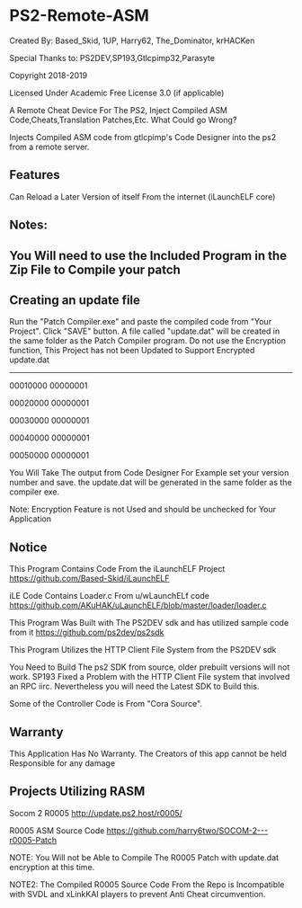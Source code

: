 # PS2-Remote-ASM
Created By: Based_Skid, 1UP, Harry62, The_Dominator, krHACKen

Special Thanks to: PS2DEV,SP193,Gtlcpimp32,Parasyte

Copyright 2018-2019

Licensed Under Academic Free License 3.0 (if applicable)



A Remote Cheat Device For The PS2, Inject Compiled ASM Code,Cheats,Translation Patches,Etc. What Could go Wrong?

Injects Compiled ASM code from gtlcpimp's Code Designer into the ps2 from a remote server.

## Features
Can Reload a Later Version of itself From the internet (iLaunchELF core)
## Notes: 
You Will need to use the Included Program in the Zip File to Compile your patch
----------------------------------------------------------------------
Creating an update file 
----------------------------------------------------------------------


Run the "Patch Compiler.exe" and paste the compiled code from "Your Project".
Click "SAVE" button. A file called "update.dat" will be created in the same folder as the Patch Compiler program.
Do not use the Encryption function, This Project has not been Updated to Support Encrypted update.dat

----------------
00010000 00000001

00020000 00000001

00030000 00000001

00040000 00000001

00050000 00000001

You Will Take The output from Code Designer For Example set your version number and save. the update.dat will be generated in the same folder as the compiler exe.

Note: Encryption Feature is not Used and should be unchecked for Your Application


## Notice
This Program Contains Code From the iLaunchELF Project https://github.com/Based-Skid/iLaunchELF

iLE Code Contains Loader.c From u/wLaunchELf code https://github.com/AKuHAK/uLaunchELF/blob/master/loader/loader.c

This Program Was Built with The PS2DEV sdk and has utilized sample code from it https://github.com/ps2dev/ps2sdk

This Program Utilizes the HTTP Client File System from the PS2DEV sdk

You Need to Build The ps2 SDK from source, older prebuilt versions will not work. SP193 Fixed a Problem with the HTTP Client File system that involved an RPC iirc. Nevertheless you will need the Latest SDK to Build this.

Some of the Controller Code is From "Cora Source".

## Warranty
This Application Has No Warranty. The Creators of this app cannot be held Responsible for any damage

## Projects Utilizing RASM

Socom 2 R0005 http://update.ps2.host/r0005/

R0005 ASM Source Code https://github.com/harry6two/SOCOM-2---r0005-Patch

NOTE: You Will not be Able to Compile The R0005 Patch with update.dat encryption at this time.

NOTE2: The Compiled R0005 Source Code From the Repo is Incompatible with SVDL and xLinkKAI players to prevent Anti Cheat circumvention.

 
